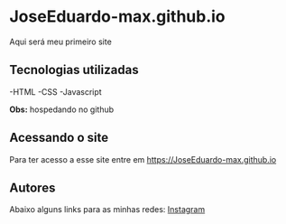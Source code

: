 # JoseEduardo-max.github.io
Aqui será meu primeiro site

## Tecnologias utilizadas 
-HTML
-CSS
-Javascript

**Obs:** hospedando no github

## Acessando o site
Para ter acesso a esse site entre em <https://JoseEduardo-max.github.io>

## Autores
Abaixo alguns links para as minhas redes:
<a href="https://www.instagram.com/eduzzyn__?igsh=eTRsODF6YnB6MXNr&utm_source=qr">Instagram</a>
